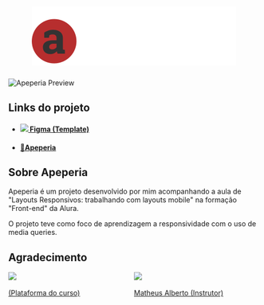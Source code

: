 <h1 align="center">
    <img src="img/logo-apeperia.svg"/>
</h1>

![Apeperia Preview](./img/preview.gif)

## Links do projeto
- [<h4><img src="https://cdn-icons-png.flaticon.com/512/5968/5968705.png" width="20px"/> Figma (Template) </h4>](https://www.figma.com/file/FidBn9f7BoBCoEs19EzbUD/Apeperia-Mobile-First?node-id=0%3A1) 

- [<h4>🔗Apeperia</h4>](https://swaveng.github.io/projeto-apeperia/)

## Sobre Apeperia
<p>Apeperia é um projeto desenvolvido por mim acompanhando a aula de "Layouts Responsivos: trabalhando com layouts mobile" na formação "Front-end" da Alura.</p>
<p>O projeto teve como foco de aprendizagem a responsividade com o uso de media queries.</p>

## Agradecimento
<div style="display:grid; grid-template-columns: 1fr 1fr;">
    <div>
        <a href="https://www.alura.com.br/">
            <img src="https://cursos.alura.com.br/assets/images/logos/logo-alura.svg">
            <p>(Plataforma do curso)</p>
        </a>
    </div>
    <div>
        <a href="https://github.com/ikyrie">
            <img src="https://cdn2.gnarususercontent.com.br/1/57911/5ac832a2-5632-4c16-84c1-73dede832aa0.jpg?width=100&height=100&aspect_ratio=1:1">
            <p>Matheus Alberto (Instrutor)</p>
        </a>
    </div>
</div>
